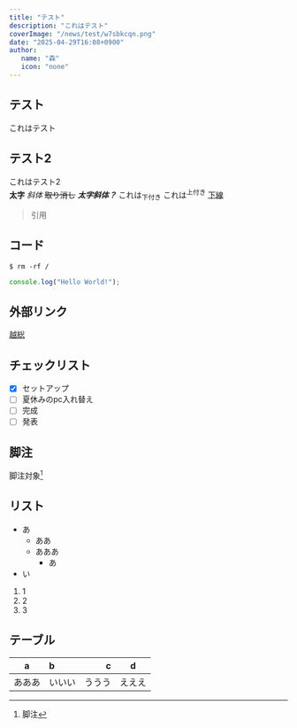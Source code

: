```yaml
---
title: "テスト"
description: "これはテスト"
coverImage: "/news/test/w7sbkcqn.png"
date: "2025-04-29T16:08+0900"
author:
   name: "森"
   icon: "none"
---
```


## テスト

これはテスト

## テスト2

これはテスト2  
**太字** _斜体_ ~~取り消し~~ _**太字斜体？**_ これは<sub>下付き</sub> これは<sup>上付き</sup> <ins>下線</ins>

> 引用

## コード

`$ rm -rf /`  

```ts
console.log("Hello World!");
```

## 外部リンク

[越総](https://ksg-h.spec.ed.jp)

## チェックリスト

- [x] セットアップ
- [ ] 夏休みのpc入れ替え
- [ ] 完成
- [ ] 発表

## 脚注

脚注対象[^1]

[^1]: 脚注

## リスト

- あ
  - ああ
  - あああ
    - あ
- い

1. 1
2. 2
3. 3

## テーブル

| a | b  |  c |  d  |
| - | :- | -: | :-: |
| あああ | いいい | ううう | えええ |
